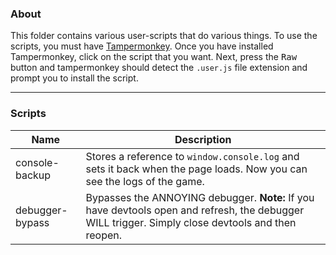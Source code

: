 ### About
This folder contains various user-scripts that do various things. To use the scripts, you must have [Tampermonkey](https://chrome.google.com/webstore/detail/tampermonkey/dhdgffkkebhmkfjojejmpbldmpobfkfo).
Once you have installed Tampermonkey, click on the script that you want.
Next, press the <kbd>Raw</kbd> button and tampermonkey should detect the `.user.js` file extension and prompt you to install the script.
***
### Scripts
| Name | Description |
| ---  | ---         |
| console-backup | Stores a reference to `window.console.log` and sets it back when the page loads. Now you can see the logs of the game. |
| debugger-bypass | Bypasses the ANNOYING debugger. **Note:** If you have devtools open and refresh, the debugger WILL trigger. Simply close devtools and then reopen. |
